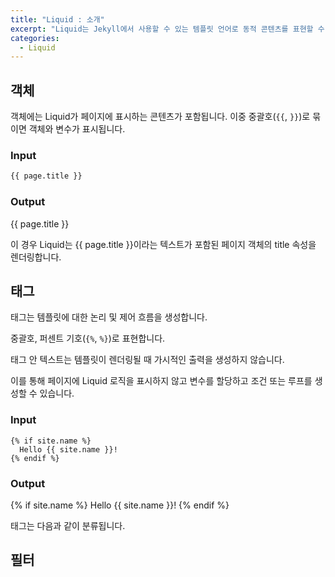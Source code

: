 ```yaml
---
title: "Liquid : 소개"
excerpt: "Liquid는 Jekyll에서 사용할 수 있는 템플릿 언어로 동적 콘텐츠를 표현할 수 있습니다"
categories:
  - Liquid
---
```


## 객체

객체에는 Liquid가 페이지에 표시하는 콘텐츠가 포함됩니다. 이중 중괄호(`{{`, `}}`)로 묶이면 객체와 변수가 표시됩니다.

### Input

```md
{{ page.title }}
```

### Output

{{ page.title }}

이 경우 Liquid는 {{ page.title }}이라는 텍스트가 포함된 페이지 객체의 title 속성을 렌더링합니다.

## 태그

태그는 템플릿에 대한 논리 및 제어 흐름을 생성합니다.

중괄호, 퍼센트 기호(```{%```, ```%}```)로 표현합니다.

태그 안 텍스트는 템플릿이 렌더링될 때 가시적인 출력을 생성하지 않습니다.

이를 통해 페이지에 Liquid 로직을 표시하지 않고 변수를 할당하고 조건 또는 루프를 생성할 수 있습니다.

### Input

```md:Input
{% if site.name %}
  Hello {{ site.name }}!
{% endif %}
```

### Output

{% if site.name %}
  Hello {{ site.name }}!
{% endif %}

태그는 다음과 같이 분류됩니다.

## 필터


